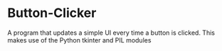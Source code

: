 # Button-Clicker
A program that updates a simple UI every time a button is clicked.
This makes use of the Python tkinter and PIL modules
